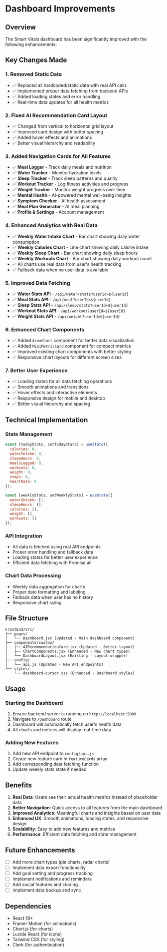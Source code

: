 # Dashboard Improvements

## Overview
The Smart Vitals dashboard has been significantly improved with the following enhancements:

## Key Changes Made

### 1. Removed Static Data
- ✅ Replaced all hardcoded/static data with real API calls
- ✅ Implemented proper data fetching from backend APIs
- ✅ Added loading states and error handling
- ✅ Real-time data updates for all health metrics

### 2. Fixed AI Recommendation Card Layout
- ✅ Changed from vertical to horizontal grid layout
- ✅ Improved card design with better spacing
- ✅ Added hover effects and animations
- ✅ Better visual hierarchy and readability

### 3. Added Navigation Cards for All Features
- ✅ **Meal Logger** - Track daily meals and nutrition
- ✅ **Water Tracker** - Monitor hydration levels
- ✅ **Sleep Tracker** - Track sleep patterns and quality
- ✅ **Workout Tracker** - Log fitness activities and progress
- ✅ **Weight Tracker** - Monitor weight progress over time
- ✅ **Mental Health** - AI-powered mental well-being insights
- ✅ **Symptom Checker** - AI health assessment
- ✅ **Meal Plan Generator** - AI meal planning
- ✅ **Profile & Settings** - Account management

### 4. Enhanced Analytics with Real Data
- ✅ **Weekly Water Intake Chart** - Bar chart showing daily water consumption
- ✅ **Weekly Calories Chart** - Line chart showing daily calorie intake
- ✅ **Weekly Sleep Chart** - Bar chart showing daily sleep hours
- ✅ **Weekly Workouts Chart** - Bar chart showing daily workout count
- ✅ All charts use real data from user's health tracking
- ✅ Fallback data when no user data is available

### 5. Improved Data Fetching
- ✅ **Water Stats API** - `/api/water/stats?userId=${userId}`
- ✅ **Meal Stats API** - `/api/meal?userId=${userId}`
- ✅ **Sleep Stats API** - `/api/sleep/stats?userId=${userId}`
- ✅ **Workout Stats API** - `/api/workout?userId=${userId}`
- ✅ **Weight Stats API** - `/api/weight?userId=${userId}`

### 6. Enhanced Chart Components
- ✅ Added `AreaChart` component for better data visualization
- ✅ Added `MiniMetricCard` component for compact metrics
- ✅ Improved existing chart components with better styling
- ✅ Responsive chart layouts for different screen sizes

### 7. Better User Experience
- ✅ Loading states for all data fetching operations
- ✅ Smooth animations and transitions
- ✅ Hover effects and interactive elements
- ✅ Responsive design for mobile and desktop
- ✅ Better visual hierarchy and spacing

## Technical Implementation

### State Management
```javascript
const [todayStats, setTodayStats] = useState({
  calories: 0,
  waterIntake: 0,
  sleepHours: 0,
  mealsLogged: 0,
  workouts: 0,
  weight: 0,
  steps: 0,
  heartRate: 0
});

const [weeklyStats, setWeeklyStats] = useState({
  waterIntake: [],
  sleepHours: [],
  calories: [],
  weight: [],
  workouts: []
});
```

### API Integration
- All data is fetched using real API endpoints
- Proper error handling and fallback data
- Loading states for better user experience
- Efficient data fetching with Promise.all

### Chart Data Processing
- Weekly data aggregation for charts
- Proper date formatting and labeling
- Fallback data when user has no history
- Responsive chart sizing

## File Structure

```
FrontEnd/src/
├── pages/
│   └── Dashboard.jsx (Updated - Main dashboard component)
├── components/custom/
│   ├── AIRecommendationCard.jsx (Updated - Better layout)
│   ├── ChartComponents.jsx (Enhanced - New chart types)
│   └── DashboardLayout.jsx (Existing - Layout wrapper)
├── config/
│   └── api.js (Updated - New API endpoints)
└── styles/
    └── dashboard-cursor.css (Enhanced - Dashboard styles)
```

## Usage

### Starting the Dashboard
1. Ensure backend server is running on `http://localhost:5000`
2. Navigate to `/Dashboard` route
3. Dashboard will automatically fetch user's health data
4. All charts and metrics will display real-time data

### Adding New Features
1. Add new API endpoint to `config/api.js`
2. Create new feature card in `featureCards` array
3. Add corresponding data fetching function
4. Update weekly stats state if needed

## Benefits

1. **Real Data**: Users see their actual health metrics instead of placeholder data
2. **Better Navigation**: Quick access to all features from the main dashboard
3. **Improved Analytics**: Meaningful charts and insights based on user data
4. **Enhanced UX**: Smooth animations, loading states, and responsive design
5. **Scalability**: Easy to add new features and metrics
6. **Performance**: Efficient data fetching and state management

## Future Enhancements

- [ ] Add more chart types (pie charts, radar charts)
- [ ] Implement data export functionality
- [ ] Add goal setting and progress tracking
- [ ] Implement notifications and reminders
- [ ] Add social features and sharing
- [ ] Implement data backup and sync

## Dependencies

- React 18+
- Framer Motion (for animations)
- Chart.js (for charts)
- Lucide React (for icons)
- Tailwind CSS (for styling)
- Clerk (for authentication)


